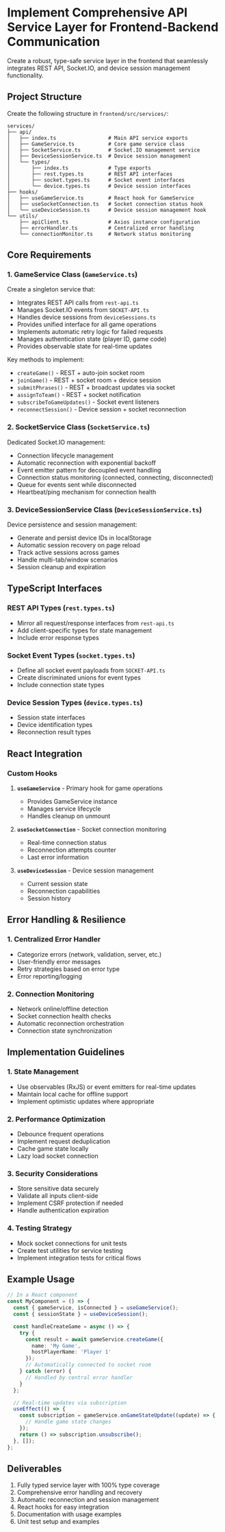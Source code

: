 # Implement Comprehensive API Service Layer for Frontend-Backend Communication

Create a robust, type-safe service layer in the frontend that seamlessly integrates REST API, Socket.IO, and device session management functionality.

## Project Structure

Create the following structure in `frontend/src/services/`:
```
services/
├── api/
│   ├── index.ts                 # Main API service exports
│   ├── GameService.ts           # Core game service class
│   ├── SocketService.ts         # Socket.IO management service
│   ├── DeviceSessionService.ts  # Device session management
│   └── types/
│       ├── index.ts             # Type exports
│       ├── rest.types.ts        # REST API interfaces
│       ├── socket.types.ts      # Socket event interfaces
│       └── device.types.ts      # Device session interfaces
├── hooks/
│   ├── useGameService.ts        # React hook for GameService
│   ├── useSocketConnection.ts   # Socket connection status hook
│   └── useDeviceSession.ts      # Device session management hook
└── utils/
    ├── apiClient.ts             # Axios instance configuration
    ├── errorHandler.ts          # Centralized error handling
    └── connectionMonitor.ts     # Network status monitoring
```

## Core Requirements

### 1. GameService Class (`GameService.ts`)

Create a singleton service that:
- Integrates REST API calls from `rest-api.ts`
- Manages Socket.IO events from `SOCKET-API.ts`
- Handles device sessions from `deviceSessions.ts`
- Provides unified interface for all game operations
- Implements automatic retry logic for failed requests
- Manages authentication state (player ID, game code)
- Provides observable state for real-time updates

Key methods to implement:
- `createGame()` - REST + auto-join socket room
- `joinGame()` - REST + socket room + device session
- `submitPhrases()` - REST + broadcast updates via socket
- `assignToTeam()` - REST + socket notification
- `subscribeToGameUpdates()` - Socket event listeners
- `reconnectSession()` - Device session + socket reconnection

### 2. SocketService Class (`SocketService.ts`)

Dedicated Socket.IO management:
- Connection lifecycle management
- Automatic reconnection with exponential backoff
- Event emitter pattern for decoupled event handling
- Connection status monitoring (connected, connecting, disconnected)
- Queue for events sent while disconnected
- Heartbeat/ping mechanism for connection health

### 3. DeviceSessionService Class (`DeviceSessionService.ts`)

Device persistence and session management:
- Generate and persist device IDs in localStorage
- Automatic session recovery on page reload
- Track active sessions across games
- Handle multi-tab/window scenarios
- Session cleanup and expiration

## TypeScript Interfaces

### REST API Types (`rest.types.ts`)
- Mirror all request/response interfaces from `rest-api.ts`
- Add client-specific types for state management
- Include error response types

### Socket Event Types (`socket.types.ts`)
- Define all socket event payloads from `SOCKET-API.ts`
- Create discriminated unions for event types
- Include connection state types

### Device Session Types (`device.types.ts`)
- Session state interfaces
- Device identification types
- Reconnection result types

## React Integration

### Custom Hooks

1. **`useGameService`** - Primary hook for game operations
   - Provides GameService instance
   - Manages service lifecycle
   - Handles cleanup on unmount

2. **`useSocketConnection`** - Socket connection monitoring
   - Real-time connection status
   - Reconnection attempts counter
   - Last error information

3. **`useDeviceSession`** - Device session management
   - Current session state
   - Reconnection capabilities
   - Session history

## Error Handling & Resilience

### 1. Centralized Error Handler
- Categorize errors (network, validation, server, etc.)
- User-friendly error messages
- Retry strategies based on error type
- Error reporting/logging

### 2. Connection Monitoring
- Network online/offline detection
- Socket connection health checks
- Automatic reconnection orchestration
- Connection state synchronization

## Implementation Guidelines

### 1. State Management
- Use observables (RxJS) or event emitters for real-time updates
- Maintain local cache for offline support
- Implement optimistic updates where appropriate

### 2. Performance Optimization
- Debounce frequent operations
- Implement request deduplication
- Cache game state locally
- Lazy load socket connection

### 3. Security Considerations
- Store sensitive data securely
- Validate all inputs client-side
- Implement CSRF protection if needed
- Handle authentication expiration

### 4. Testing Strategy
- Mock socket connections for unit tests
- Create test utilities for service testing
- Implement integration tests for critical flows

## Example Usage

```typescript
// In a React component
const MyComponent = () => {
  const { gameService, isConnected } = useGameService();
  const { sessionState } = useDeviceSession();

  const handleCreateGame = async () => {
    try {
      const result = await gameService.createGame({
        name: 'My Game',
        hostPlayerName: 'Player 1'
      });
      // Automatically connected to socket room
    } catch (error) {
      // Handled by central error handler
    }
  };

  // Real-time updates via subscription
  useEffect(() => {
    const subscription = gameService.onGameStateUpdate((update) => {
      // Handle game state changes
    });
    return () => subscription.unsubscribe();
  }, []);
};
```

## Deliverables
1. Fully typed service layer with 100% type coverage
2. Comprehensive error handling and recovery
3. Automatic reconnection and session management
4. React hooks for easy integration
5. Documentation with usage examples
6. Unit test setup and examples